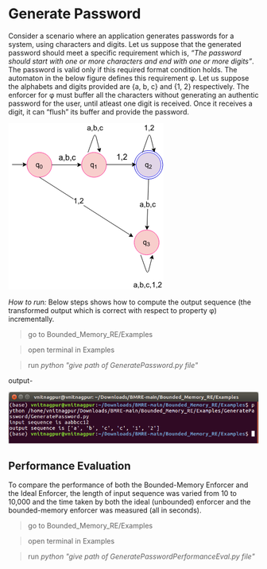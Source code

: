 # Generate Password
Consider a scenario where an application generates passwords for a system, using characters and digits. Let us suppose that the generated password should meet a specific requirement which is, *“The password should start with one or more characters and end with one or more digits”*. The password is valid only if this required format condition holds. The automaton in the below figure defines this requirement φ. Let us suppose the alphabets and digits provided are {a, b, c} and {1, 2} respectively. The enforcer for φ must buffer all the characters without generating an authentic password for the user, until atleast one digit is received. Once it receives a digit, it can “flush” its buffer and provide the password.

![This is an image](https://github.com/saumyashankarsinha/BMRE/blob/main/Images/password.png)

*How to run:*
Below steps shows how to compute the output sequence (the transformed output which is correct with respect to property φ) incrementally.

> go to Bounded_Memory_RE/Examples

> open terminal in Examples

> run *python "give path of GeneratePassword.py file"*

output-

![This is an image](https://github.com/saumyashankarsinha/BMRE/blob/main/Images/output.png)

## Performance Evaluation
To compare the performance of both the Bounded-Memory Enforcer and the Ideal Enforcer, the length of input sequence was varied from 10 to 10,000 and the time taken by both the ideal (unbounded) enforcer and the bounded-memory enforcer was measured (all in seconds). 

> go to Bounded_Memory_RE/Examples

> open terminal in Examples

> run *python "give path of GeneratePasswordPerformanceEval.py file"*

